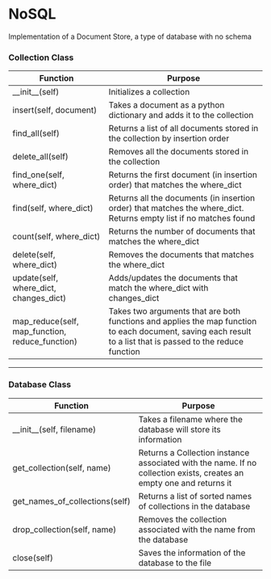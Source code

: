 # NoSQL

Implementation of a Document Store, a type of database with no schema

### Collection Class
| Function | Purpose |
| --- | --- |
| \_\_init\_\_(self) | Initializes a collection |
| insert(self, document) | Takes a document as a python dictionary and adds it to the collection |
| find_all(self) | Returns a list of all documents stored in the collection by insertion order |
| delete_all(self) | Removes all the documents stored in the collection |
| find_one(self, where_dict) | Returns the first document (in insertion order) that matches the where_dict |
| find(self, where_dict) | Returns all the documents (in insertion order) that matches the where_dict. Returns empty list if no matches found |
| count(self, where_dict) | Returns the number of documents that matches the where_dict |
| delete(self, where_dict) | Removes the documents that matches the where_dict |
| update(self, where_dict, changes_dict) | Adds/updates the documents that match the where_dict with changes_dict |
| map_reduce(self, map_function, reduce_function) | Takes two arguments that are both functions and applies the map function to each document, saving each result to a list that is passed to the reduce function |

---------------------------------------------------

### Database Class
| Function | Purpose |
| --- | --- |
| \_\_init\_\_(self, filename) | Takes a filename where the database will store its information |
| get_collection(self, name) | Returns a Collection instance associated with the name. If no collection exists, creates an empty one and returns it |
| get_names_of_collections(self) | Returns a list of sorted names of collections in the database |
| drop_collection(self, name) | Removes the collection associated with the name from the database |
| close(self) | Saves the information of the database to the file |
